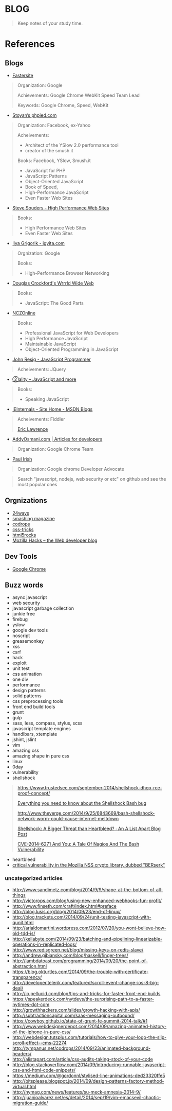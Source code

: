 BLOG
====

>    Keep notes of your study time.

# References

##  Blogs

*   [Fastersite](http://gent.ilcore.com)
>   Organization: Google
>   
>   Achievements: Google Chrome WebKit Speed Team Lead
>   
>   Keywords: Google Chrome, Speed, WebKit
*   [Stoyan’s phpied.com](http://www.phpied.com/)
>   Organization: Facebook, ex-Yahoo
>   
>   Acheivements: 
>   
>   *    Architect of the YSlow 2.0 performance tool
>   *    creator of the smush.it
>   
>   Books: Facebook, YSlow, Smush.it
>   
>   *   JavaScript for PHP
>   *   JavaScript Patterns
>   *   Object-Oriented JavaScript
>   *   Book of Speed,
>   *   High-Performance JavaScript
>   *   Even Faster Web Sites
*   [Steve Souders - High Performance Web Sites](http://stevesouders.com/)
>   Books:
>
>   *   High Performance Web Sites
>   *   Even Faster Web Sites
*   [Ilya Grigorik - igvita.com](https://www.igvita.com/)
>   Orgnization: Google
>   
>   Books:
>   
>   *    High-Performance Browser Networking
*   [Douglas Crockford's Wrrrld Wide Web](http://crockford.com/)
>    Books:
>
>    *   JavaScript: The Good Parts
*   [NCZOnline](http://www.nczonline.net/)
>    Books:
>
>    *   Professional JavaScript for Web Developers
>    *   High Performance JavaScript
>    *   Maintainable JavaScript
>    *   Object-Oriented Programming in JavaScript
*   [John Resig - JavaScript Programmer](http://ejohn.org/)
>    Acheivements: JQuery
*   [②ality – JavaScript and more](http://www.2ality.com/)
>   Books:
>
>   *   Speaking JavaScript
*   [IEInternals - Site Home - MSDN Blogs](http://blogs.msdn.com/b/ieinternals/)
>    Acheivements: Fiddler
>    
>    [Eric Lawrence](http://www.ericlawrence.com/eric/)
*   [AddyOsmani.com | Articles for developers](http://addyosmani.com/blog/)
>   Organization: Google Chrome Team
*   [Paul Irish](http://www.paulirish.com/)
>   Organization: Google chrome Developer Advocate

>   Search "javascript, nodejs, web security or etc" on github and see the most popular ones 

##  Orgnizations

*    [24ways](http://24ways.org/)
*    [smashing magazine](http://www.smashingmagazine.com/)
*    [codrops](http://tympanus.net/codrops/)
*    [css-tricks](http://css-tricks.com/)
*    [html5rocks](http://www.html5rocks.com/en/)
*    [Mozilla Hacks – the Web developer blog](https://hacks.mozilla.org/)

##   Dev Tools

*    [Google Chrome](https://developer.chrome.com/home)

## Buzz words

*    async javascript
*    web security
*    javascript garbage collection
*    junkie free
*    firebug
*    yslow
*    google dev tools
*    noscript
*    greasemonkey
*    xss
*    csrf
*    hack
*    exploit
*    unit test
*    css animation
*    one div
*    performance
*    design patterns
*    solid patterns
*    css preprocessing tools
*    front end build tools
*    grunt
*    gulp
*    sass, less, compass, stylus, scss
*    javascript template engines
*    handlbars, xtemplate
*    jshint, jslint
*    vim
*    amazing css
*    amazing shape in pure css
*    linux
*    0day
*    vulnerability
*    shellshock
>    <https://www.trustedsec.com/september-2014/shellshock-dhcp-rce-proof-concept/>
>    
>    [Everything you need to know about the Shellshock Bash bug
](http://www.troyhunt.com/2014/09/everything-you-need-to-know-about.html)
>
>    <http://www.theverge.com/2014/9/25/6843669/bash-shellshock-network-worm-could-cause-internet-meltdown>
>
>    [Shellshock: A Bigger Threat than Heartbleed? ∙ An A List Apart Blog Post](http://alistapart.com/blog/post/shellshock-a-bigger-threat-than-heartbleed)
>    
>    [CVE-2014-6271 And You: A Tale Of Nagios And The Bash Vulnerability](http://blog.threatstack.com/labs/2014/9/25/cve-2014-6271-and-you-a-tale-of-nagios-and-the-bash-exploit)
*    heartbleed
*    [critical vulnerability in the Mozilla NSS crypto library, dubbed "BERserk"](http://www.intelsecurity.com/advanced-threat-research/index.html)

###  uncategorized articles
*    <http://www.sandimetz.com/blog/2014/9/9/shape-at-the-bottom-of-all-things>
*    <http://victorops.com/blog/using-new-enhanced-webhooks-fun-profit/>
*    <http://www.finseth.com/craft/index.html#preface>
*    <http://blog.lusis.org/blog/2014/09/23/end-of-linux/>
*    <http://blog.trackets.com/2014/09/24/unit-testing-javascript-with-qunit.html>
*    <http://arialdomartini.wordpress.com/2012/07/20/you-wont-believe-how-old-tdd-is/>
*    <http://kellabyte.com/2014/09/23/batching-and-pipelining-linearizable-operations-in-replicated-logs/>
*    <http://www.redisgreen.net/blog/missing-keys-on-redis-slave/>
*    <http://andrew.gibiansky.com/blog/haskell/finger-trees/>
*    <http://lambdatoast.com/programming/2014/09/20/the-point-of-abstraction.html>
*    <https://blog.okturtles.com/2014/09/the-trouble-with-certificate-transparency/>
*    <http://developer.telerik.com/featured/scroll-event-change-ios-8-big-deal/>
*    <http://io.pellucid.com/blog/tips-and-tricks-for-faster-front-end-builds>
*    <https://speakerdeck.com/nytdevs/the-surprising-path-to-a-faster-nytimes-dot-com>
*    <http://growthhackers.com/slides/growth-hacking-with-apis/>
*    <http://subtractioncapital.com/saas-messaging-outbound/>
*    <https://cowboy.github.io/state-of-grunt-fe-summit-2014-talk/#1>
*    <http://www.webdesignerdepot.com/2014/09/amazing-animated-history-of-the-iphone-in-pure-css/>
*    <http://webdesign.tutsplus.com/tutorials/how-to-give-your-logo-the-slip-scroll-effect--cms-22274>
*    <http://tympanus.net/codrops/2014/09/23/animated-background-headers/>
*    <http://alistapart.com/article/css-audits-taking-stock-of-your-code>
*    <http://blog.stackoverflow.com/2014/09/introducing-runnable-javascript-css-and-html-code-snippets/>
*    <https://medium.com/@gordonnl/stylised-line-animations-ded23320ffe5>
*    <http://bitsplease.blogspot.jp/2014/09/design-patterns-factory-method-virtual.html>
*    <http://nymag.com/news/features/su-meck-amnesia-2014-9/>
*    <http://juanjoalvarez.net/es/detail/2014/sep/19/vim-emacsevil-chaotic-migration-guide/>